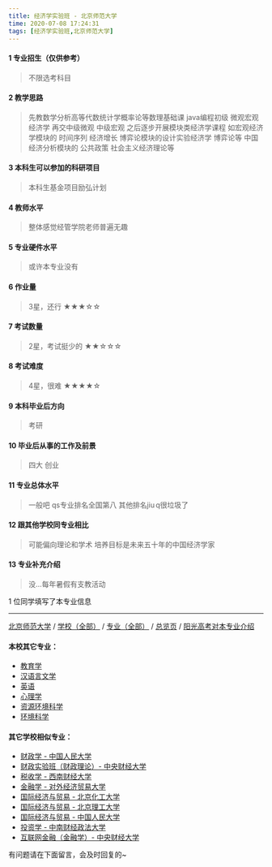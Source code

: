 ```yaml
---
title: 经济学实验班 - 北京师范大学
time: 2020-07-08 17:24:31
tags: [经济学实验班,北京师范大学]
---
```

#### 1 专业招生（仅供参考）  
> 不限选考科目 


#### 2 教学思路
> 先教数学分析高等代数统计学概率论等数理基础课 java编程初级 微观宏观经济学 再交中级微观 中级宏观 之后逐步开展模块类经济学课程 如宏观经济学模块的 时间序列 经济增长 博弈论模块的设计实验经济学 博弈论等 中国经济分析模块的 公共政策 社会主义经济理论等


#### 3 本科生可以参加的科研项目
> 本科生基金项目励弘计划

#### 4 教师水平
> 整体感觉经管学院老师普遍无趣


#### 5 专业硬件水平
> 或许本专业没有


#### 6 作业量
> 3星，还行
★★★☆☆


#### 7 考试数量
> 2星，考试挺少的
★★☆☆☆


#### 8 考试难度
> 4星，很难
★★★★☆


#### 9 本科毕业后方向
> 考研


#### 10 毕业后从事的工作及前景
> 四大 创业


#### 11 专业总体水平
> 一般吧 qs专业排名全国第八 其他排名jiu q很垃圾了


#### 12 跟其他学校同专业相比
> 可能偏向理论和学术 培养目标是未来五十年的中国经济学家


#### 13 专业补充介绍
> 没...每年暑假有支教活动

1 位同学填写了本专业信息
***
[北京师范大学](https://univgo.github.io/2020/07/08/北京师范大学) / [学校（全部）](https://univgo.github.io/2020/07/09/学校汇总页) / [专业（全部）](https://univgo.github.io/2020/07/09/专业汇总页) / [总览页](https://univgo.github.io/2020/07/09/总览) / [阳光高考对本专业介绍](http://gaokao.chsi.com.cn/sch/zyk/view.do?schId=73394602&specId=73381079)
#### 本校其它专业：
- [教育学](https://univgo.github.io/2020/07/08/教育学%20-%20北京师范大学)
- [汉语言文学](https://univgo.github.io/2020/07/08/汉语言文学%20-%20北京师范大学)
- [英语](https://univgo.github.io/2020/07/08/英语%20-%20北京师范大学)
- [心理学](https://univgo.github.io/2020/07/08/心理学%20-%20北京师范大学)
- [资源环境科学](https://univgo.github.io/2020/07/08/资源环境科学%20-%20北京师范大学)
- [环境科学](https://univgo.github.io/2020/07/08/环境科学%20-%20北京师范大学)

#### 其它学校相似专业：
- [财政学 - 中国人民大学](https://univgo.github.io/2020/07/08/财政学%20-%20中国人民大学)
- [财政实验班（财政理论）- 中央财经大学](https://univgo.github.io/2020/07/08/财政实验班（财政理论）-%20%20中央财经大学)
- [税收学 - 西南财经大学](https://univgo.github.io/2020/07/08/税收学%20-%20西南财经大学)
- [金融学 - 对外经济贸易大学](https://univgo.github.io/2020/07/08/金融学%20-%20对外经济贸易大学)
- [国际经济与贸易 - 北京化工大学](https://univgo.github.io/2020/07/08/国际经济与贸易%20-%20北京化工大学)
- [国际经济与贸易 - 北京理工大学](https://univgo.github.io/2020/07/08/国际经济与贸易%20-%20北京理工大学)
- [国际经济与贸易 - 中国人民大学](https://univgo.github.io/2020/07/08/国际经济与贸易%20-%20中国人民大学)
- [投资学 - 中南财经政法大学](https://univgo.github.io/2020/07/08/投资学%20-%20中南财经政法大学)
- [互联网金融（金融学）- 中央财经大学](https://univgo.github.io/2020/07/08/互联网金融（金融学）-%20%20中央财经大学)


有问题请在下面留言，会及时回复的~
